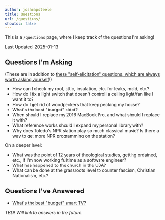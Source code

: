 ```yaml
---
author: joshuapsteele
title: Questions
url: /questions/
showtoc: false
---
```


This is a `/questions` page, where I keep track of the questions I'm asking!

Last Updated: 2025-01-13

## Questions I'm Asking

(These are in addition to [these "self-elicitation" questions, which are always worth asking yourself](/questions-worth-asking/)!)

- How can I check my roof, attic, insulation, etc. for leaks, mold, etc.?
- How do I fix a light switch that doesn't controll a ceiling light/fan like I want it to?
- How do I get rid of woodpeckers that keep pecking my house?
- What's the best "budget" bidet?
- When should I replace my 2016 MacBook Pro, and what should I replace it with?
- What reference works should I expand my personal library with?
- Why does Toledo's NPR station play so much classical music? Is there a way to get more NPR programming on the station?

On a deeper level: 
- What was the point of 12 years of theological studies, getting ordained, etc., if I'm now working fulltime as a software engineer?
- What has happened to the church in the USA?
- What can be done at the grassroots level to counter fascism, Christian Nationalism, etc.?

## Questions I've Answered

- [What's the best "budget" smart TV?](/best-budget-smart-tv/)

*TBD! Will link to answers in the future.*